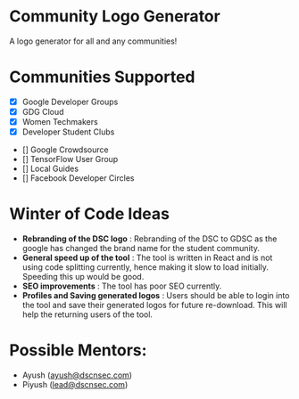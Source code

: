 # Community Logo Generator

A logo generator for all and any communities!

# Communities Supported

- [x] Google Developer Groups
- [x] GDG Cloud
- [x] Women Techmakers
- [x] Developer Student Clubs
- [] Google Crowdsource
- [] TensorFlow User Group
- [] Local Guides
- [] Facebook Developer Circles

# Winter of Code Ideas

- **Rebranding of the DSC logo** : Rebranding of the DSC to GDSC as the google has changed the brand name for the student community.
- **General speed up of the tool** : The tool is written in React and is not using code splitting currently, hence making it slow to load initially. Speeding this up would be good.
- **SEO improvements** : The tool has poor SEO currently.
- **Profiles and Saving generated logos** : Users should be able to login into the tool and save their generated logos for future re-download. This will help the returning users of the tool.

# Possible Mentors: 

- Ayush (ayush@dscnsec.com)
- Piyush (lead@dscnsec.com)
